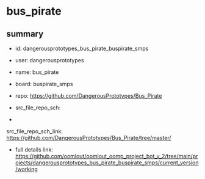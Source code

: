 # bus_pirate
 
## summary 
* id: dangerousprototypes_bus_pirate_buspirate_smps
* user: dangerousprototypes
* name: bus_pirate
* board: buspirate_smps
* repo: https://github.com/DangerousPrototypes/Bus_Pirate



* src_file_repo_sch: 
*
 src_file_repo_sch_link: https://github.com/DangerousPrototypes/Bus_Pirate/tree/master/
* full details link: https://github.com/oomlout/oomlout_oomp_project_bot_v_2/tree/main/projects/dangerousprototypes_bus_pirate_buspirate_smps/current_version/working  






